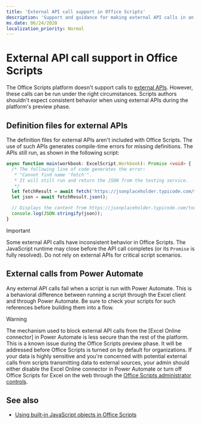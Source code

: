 ```yaml
---
title: 'External API call support in Office Scripts'
description: 'Support and guidance for making external API calls in an Office Script.'
ms.date: 06/24/2020
localization_priority: Normal
---
```


# External API call support in Office Scripts

The Office Scripts platform doesn't support calls to [external APIs](https://developer.mozilla.org/docs/Web/API). However, these calls can be run under the right circumstances. Scripts authors shouldn't expect consistent behavior when using external APIs during the platform's preview phase.

## Definition files for external APIs

The definition files for external APIs aren't included with Office Scripts. The use of such APIs generates compile-time errors for missing definitions. The APIs still run, as shown in the following script:

```typescript
async function main(workbook: ExcelScript.Workbook): Promise <void> {
  /* The following line of code generates the error:
   * "Cannot find name 'fetch'".
   * It will still run and return the JSON from the testing service.
   */
  let fetchResult = await fetch('https://jsonplaceholder.typicode.com/todos/1');
  let json = await fetchResult.json();

  // Displays the content from https://jsonplaceholder.typicode.com/todos/1
  console.log(JSON.stringify(json));
}
```

> [!IMPORTANT]
> Some external API calls have inconsistent behavior in Office Scripts. The JavaScript runtime may close before the API call completes (or its `Promise` is fully resolved). Do not rely on external APIs for critical script scenarios.

## External calls from Power Automate

Any external API calls fail when a script is run with Power Automate. This is a behavioral difference between running a script through the Excel client and through Power Automate. Be sure to check your scripts for such references before building them into a flow.

> [!WARNING]
> The mechanism used to block external API calls from the [Excel Online connector] in Power Automate is less secure than the rest of the platform. This is a known issue during the Office Scripts preview phase. It will be addressed before Office Scripts is turned on by default for organizations. If your data is highly sensitive and you're concerned with potential external calls from scripts transmitting data to external sources, your admin should either disable the Excel Online connector in Power Automate or turn off Office Scripts for Excel on the web through the [Office Scripts administrator controls](https://support.microsoft.com/office/19d3c51a-6ca2-40ab-978d-60fa49554dcf).

## See also

- [Using built-in JavaScript objects in Office Scripts](javascript-objects.md)
